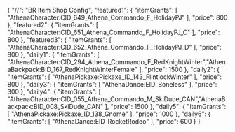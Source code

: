 {
  "//": "BR Item Shop Config",
  "featured1": {
    "itemGrants": [
      "AthenaCharacter:CID_649_Athena_Commando_F_HolidayPJ"
    ],
    "price": 800
  },
  "featured2": {
    "itemGrants": [
      "AthenaCharacter:CID_651_Athena_Commando_F_HolidayPJ_C"
    ],
    "price": 800
  },
  "featured3": {
    "itemGrants": [
      "AthenaCharacter:CID_652_Athena_Commando_F_HolidayPJ_D"
    ],
    "price": 800
  },
  "daily1": {
    "itemGrants": [
      "AthenaCharacter:CID_294_Athena_Commando_F_RedKnightWinter","AthenaBackpack:BID_167_RedKnightWinterFemale"
    ],
    "price": 1500
  },
  "daily2": {
    "itemGrants": [
      "AthenaPickaxe:Pickaxe_ID_143_FlintlockWinter"
    ],
    "price": 800
  },
  "daily3": {
    "itemGrants": [
      "AthenaDance:EID_Boneless"
    ],
    "price": 300
  },
  "daily4": {
    "itemGrants": [
      "AthenaCharacter:CID_055_Athena_Commando_M_SkiDude_CAN","AthenaBackpack:BID_008_SkiDude_CAN"
    ],
    "price": 1500
  },
  "daily5": {
    "itemGrants": [
      "AthenaPickaxe:Pickaxe_ID_138_Gnome"
    ],
    "price": 1000
  },
  "daily6": {
    "itemGrants": [
      "AthenaDance:EID_RocketRodeo"
    ],
    "price": 600
  }
}
